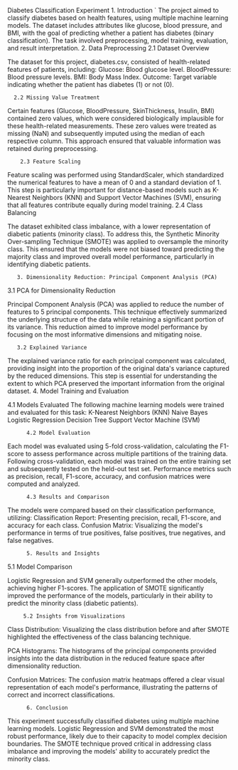 Diabetes Classification Experiment
                   1. Introduction
`	The project aimed to classify diabetes based on health features, using multiple machine learning models. The dataset includes attributes like glucose, blood pressure, and BMI, with the goal of predicting whether a patient has diabetes (binary classification). The task involved preprocessing, model training, evaluation, and result interpretation.
                    2. Data Preprocessing
 2.1 Dataset Overview

 The dataset for this project, diabetes.csv, consisted of health-related features of patients, including:
Glucose: Blood glucose level.
BloodPressure: Blood pressure levels.
BMI: Body Mass Index.
Outcome: Target variable indicating whether the patient has diabetes (1) or not (0).

      2.2 Missing Value Treatment

Certain features (Glucose, BloodPressure, SkinThickness, Insulin, BMI) contained zero values, which were considered biologically implausible for these health-related measurements. These zero values were treated as missing (NaN) and subsequently imputed using the median of each respective column. This approach ensured that valuable information was retained during preprocessing.

        2.3 Feature Scaling

Feature scaling was performed using StandardScaler, which standardized the numerical features to have a mean of 0 and a standard deviation of 1. This step is particularly important for distance-based models such as K-Nearest Neighbors (KNN) and Support Vector Machines (SVM), ensuring that all features contribute equally during model training.
       2.4 Class Balancing

The dataset exhibited class imbalance, with a lower representation of diabetic patients (minority class). To address this, the Synthetic Minority Over-sampling Technique (SMOTE) was applied to oversample the minority class. This ensured that the models were not biased toward predicting the majority class and improved overall model performance, particularly in identifying diabetic patients.

       3. Dimensionality Reduction: Principal Component Analysis (PCA)

3.1 PCA for Dimensionality Reduction

Principal Component Analysis (PCA) was applied to reduce the number of features to 5 principal components. This technique effectively summarized the underlying structure of the data while retaining a significant portion of its variance. This reduction aimed to improve model performance by focusing on the most informative dimensions and mitigating noise.

       3.2 Explained Variance

The explained variance ratio for each principal component was calculated, providing insight into the proportion of the original data's variance captured by the reduced dimensions. This step is essential for understanding the extent to which PCA preserved the important information from the original dataset.
            4. Model Training and Evaluation

4.1 Models Evaluated
The following machine learning models were trained and evaluated for this task:
K-Nearest Neighbors (KNN)
Naive Bayes
Logistic Regression
Decision Tree
Support Vector Machine (SVM)

          4.2 Model Evaluation

Each model was evaluated using 5-fold cross-validation, calculating the F1-score to assess performance across multiple partitions of the training data. Following cross-validation, each model was trained on the entire training set and subsequently tested on the held-out test set. Performance metrics such as precision, recall, F1-score, accuracy, and confusion matrices were computed and analyzed.

          4.3 Results and Comparison

The models were compared based on their classification performance, utilizing:
Classification Report: Presenting precision, recall, F1-score, and accuracy for each class.
Confusion Matrix: Visualizing the model's performance in terms of true positives, false positives, true negatives, and false negatives.

          5. Results and Insights

5.1 Model Comparison

Logistic Regression and SVM generally outperformed the other models, achieving higher F1-scores. The application of SMOTE significantly improved the performance of the models, particularly in their ability to predict the minority class (diabetic patients).

         5.2 Insights from Visualizations

Class Distribution: Visualizing the class distribution before and after SMOTE highlighted the effectiveness of the class balancing technique.

PCA Histograms: The histograms of the principal components provided insights into the data distribution in the reduced feature space after dimensionality reduction.

Confusion Matrices: The confusion matrix heatmaps offered a clear visual representation of each model's performance, illustrating the patterns of correct and incorrect classifications.

          6. Conclusion
          
This experiment successfully classified diabetes using multiple machine learning models. Logistic Regression and SVM demonstrated the most robust performance, likely due to their capacity to model complex decision boundaries. The SMOTE technique proved critical in addressing class imbalance and improving the models' ability to accurately predict the minority class.



